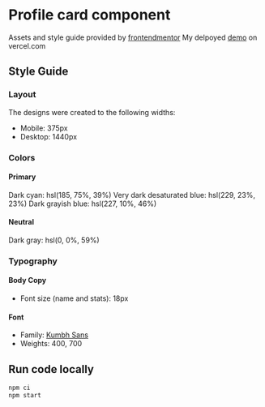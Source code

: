 # Profile card component

Assets and style guide provided by [frontendmentor](https://www.frontendmentor.io?ref=challenge)
My delpoyed [demo](https://profile-card-component-gules-beta.vercel.app/) on vercel.com

## Style Guide

### Layout

The designs were created to the following widths:

- Mobile: 375px
- Desktop: 1440px

### Colors

#### Primary

Dark cyan: hsl(185, 75%, 39%)
Very dark desaturated blue: hsl(229, 23%, 23%)
Dark grayish blue: hsl(227, 10%, 46%)

#### Neutral

Dark gray: hsl(0, 0%, 59%)

### Typography

#### Body Copy

- Font size (name and stats): 18px

#### Font

- Family: [Kumbh Sans](https://fonts.google.com/specimen/Kumbh+Sans)
- Weights: 400, 700

## Run code locally

```bash
npm ci
npm start
```
